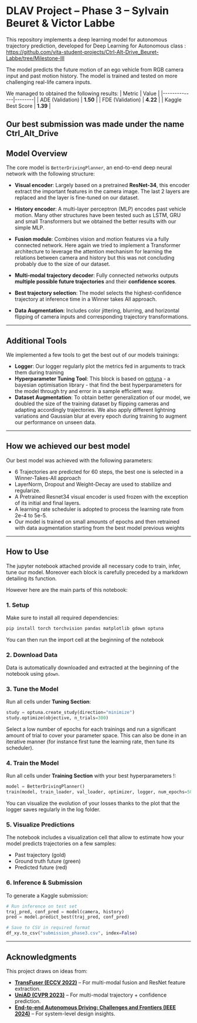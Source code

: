 # DLAV Project – Phase 3 – Sylvain Beuret & Victor Labbe

This repository implements a deep learning model for autonomous trajectory prediction, developed for Deep Learning for Autonomous class : https://github.com/vita-student-projects/Ctrl-Alt-Drive_Beuret-Labbe/tree/Milestone-III


The model predicts the future motion of an ego vehicle from RGB camera input and past motion history. The model is trained and tested on more challenging real-life camera inputs.

We managed to obtained the following results:
| Metric       | Value |
|--------------|--------|
| ADE (Validation) | **1.50** |
| FDE (Validation) | **4.22** |
| Kaggle Best Score | **1.39** | 

Our best submission was made under the name Ctrl_Alt_Drive
---

##  Model Overview

The core model is `BetterDrivingPlanner`, an end-to-end deep neural network with the following structure:

- **Visual encoder**: Largely based on a pretrained **ResNet-34**, this encoder extract the important features in the camera image. The last 2 layers are replaced and the layer is fine-tuned on our dataset. 

- **History encoder**: A multi-layer perceptron (MLP) encodes past vehicle motion. Many other structures have been tested such as LSTM, GRU and small Transformers but we obtained the better results with our simple MLP.

- **Fusion module**: Combines vision and motion features via a fully connected network. Here again we tried to implement a Transformer architecture to leverage the attention mechanism for learning the relations between camera and history but this was not concluding probably due to the size of our dataset. 

- **Multi-modal trajectory decoder**: Fully connected networks outputs **multiple possible future trajectories** and their **confidence scores**.

- **Best trajectory selection**: The model selects the highest-confidence trajectory at inference time in a Winner takes All approach. 

- **Data Augmentation**: Includes color jittering, blurring, and horizontal flipping of camera inputs and corresponding trajectory transformations.

---

##  Additional Tools 

We implemented a few tools to get the best out of our models trainings:
- **Logger**: Our logger regularly plot the metrics fed in arguments to track them during training
- **Hyperparameter Tuning Tool**: This block is based on [optuna](https://optuna.org/) - a bayesian optimisation library - that find the best hyperparameters for the  model through try and error in a sample efficient way.
- **Dataset Augmentation**: To obtain better generalization of our model, we doubled the size of the training dataset by flipping cameras and adapting accordingly trajectories. We also apply different lightning variations and Gaussian blur at every epoch during training to augment our performance on unseen data.

---

##  How we achieved our best model 

Our best model was achieved with the following parameters:
- 6 Trajectories are predicted for 60 steps, the best one is selected in a Winner-Takes-All approach
- LayerNorm, Dropout and Weight-Decay are used to stabilize and regularize. 
- A Pretrained Resnet34 visual encoder is used frozen with the exception of its initial and final layers.
- A learning rate scheduler is adopted to process the learning rate from 2e-4 to 5e-5.
- Our model is trained on small amounts of epochs and then retrained with data augmentation starting from the best model previous weights

---

##  How to Use

The jupyter notebook attached provide all necessary code to train, infer, tune our model. Moreover each block is carefully preceded by a markdown detailing its function.

However here are the main parts of this notebook:

### 1. Setup
Make sure to install all required dependencies:
```bash
pip install torch torchvision pandas matplotlib gdown optuna
```
You can then run the import cell at the beginning of the notebook

### 2. Download Data
Data is automatically downloaded and extracted at the beginning of the notebook using `gdown`.

### 3. Tune the Model
Run all cells under **Tuning Section**:
```python
study = optuna.create_study(direction="minimize")
study.optimize(objective, n_trials=300)
```
Select a low number of epochs for each trainings and run a significant amount of trial to cover your parameter space. 
This can also be done in an iterative manner (for instance first tune the learning rate, then tune its scheduler). 

### 4. Train the Model
Run all cells under **Training Section** with your best hyperparameters !:
```python
model = BetterDrivingPlanner()
train(model, train_loader, val_loader, optimizer, logger, num_epochs=50)
```
You can visualize the evolution of your losses thanks to the plot that the logger saves regularly in the log folder.

### 5. Visualize Predictions
The notebook includes a visualization cell that allow to estimate how your model predicts trajectories on a few samples:
- Past trajectory (gold)
- Ground truth future (green)
- Predicted future (red)

### 6. Inference & Submission
To generate a Kaggle submission:
```python
# Run inference on test set
traj_pred, conf_pred = model(camera, history)
pred = model.predict_best(traj_pred, conf_pred)

# Save to CSV in required format
df_xy.to_csv("submission_phase3.csv", index=False)
```

---

## Acknowledgments

This project draws on ideas from:
- **[TransFuser (ECCV 2022)](https://arxiv.org/abs/2205.15997)** – For multi-modal fusion and ResNet feature extraction.
- **[UniAD (CVPR 2023)](https://arxiv.org/abs/2303.00745)** – For multi-modal trajectory + confidence prediction.
- **[End-to-end Autonomous Driving: Challenges and Frontiers (IEEE 2024)](https://ieeexplore.ieee.org/stamp/stamp.jsp?arnumber=10614862)** – For system-level design insights.
